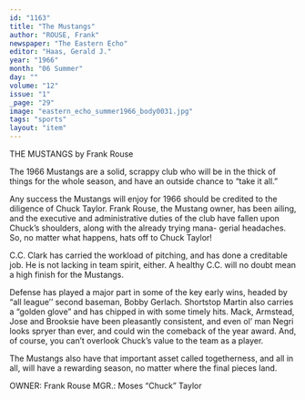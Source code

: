 ```yaml
---
id: "1163"
title: "The Mustangs"
author: "ROUSE, Frank"
newspaper: "The Eastern Echo"
editor: "Haas, Gerald J."
year: "1966"
month: "06 Summer"
day: ""
volume: "12"
issue: "1"
_page: "29"
image: "eastern_echo_summer1966_body0031.jpg"
tags: "sports"
layout: "item"
---
```

THE MUSTANGS
by Frank Rouse

The 1966 Mustangs are a solid, scrappy club who
will be in the thick of things for the whole season, and
have an outside chance to “take it all.”

Any success the Mustangs will enjoy for 1966 should
be credited to the diligence of Chuck Taylor. Frank Rouse,
the Mustang owner, has been ailing, and the executive
and administrative duties of the club have fallen upon
Chuck’s shoulders, along with the already trying mana-
gerial headaches. So, no matter what happens, hats off
to Chuck Taylor!

C.C. Clark has carried the workload of pitching, and
has done a creditable job. He is not lacking in team
spirit, either. A healthy C.C. will no doubt mean a high
finish for the Mustangs.

Defense has played a major part in some of the key
early wins, headed by “all league’’ second baseman, Bobby
Gerlach. Shortstop Martin also carries a “golden glove”
and has chipped in with some timely hits. Mack, Armstead,
Jose and Brooksie have been pleasantly consistent, and
even ol’ man Negri looks spryer than ever, and could win
the comeback of the year award. And, of course, you
can’t overlook Chuck’s value to the team as a player.

The Mustangs also have that important asset called
togetherness, and all in all, will have a rewarding season,
no matter where the final pieces land.

OWNER: Frank Rouse
MGR.: Moses “Chuck” Taylor
